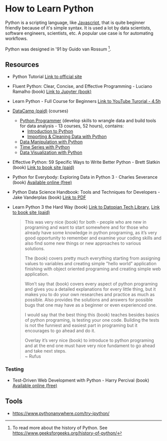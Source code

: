 # How to Learn Python

Python is a scripting language, like [Javascript](/dojo/javascript), that is quite beginner friendly because of it's simple syntax. It is used a lot by data scientists, software engineers, scientists, etc. A popular use case is for automating workflows.

Python was designed in '91 by Guido van Rossum [^history].

[^history]: To read more about the history of Python. See https://www.geeksforgeeks.org/history-of-python/

## Resources

* Python Tutorial [Link to official site][py tutorial]
* Fluent Python: Clear, Concise, and Effective Programming - Luciano Ramalho (book) [Link to Jupyter (book)][jupyter fluentpy]
* Learn Python - Full Course for Beginners [Link to YouTube Turorial - 4.5h][YT learn py]
* [DataCamp (paid)][datacamp] (courses)
  * [Python Programmer][dc py programmer] (develop skills to wrangle data and build tools for data analysis - 13 courses, 52 hours), contains:
    * [Introduction to Python][dc py introduction]
    * [Importing & Cleaning Data with Python][dc py import clean]
  * [Data Manipulation with Python][dc data manipulation]
  * [Time Series with Python][dc time series]
  * [Data Visualization with Python][dc py viz]
* Effective Python: 59 Specific Ways to Write Better Python - Brett Slatkin (book) [Link to book site (paid)][effective py]  
* Python for Everybody: Exploring Data in Python 3 - Charles Severance (book) [Available online (free)][py4e]
* Python Data Science Handbook: Tools and Techniques for Developers - Jake Vanderplas (book) [Link to PDF][python data science]
* Learn Python 3 the Hard Way (book) [Link to Datopian Tech Library][tech lib LPTHW], [Link to book site (paid)][python3 hard way]
  
  > This was very nice (book) for both - people who are new in programing and want to start somewhere and for those who already have some knowledge in python programing, as it’s very good opportunity to remember and examine your coding skills and also find some new things or new approaches to various solutions.  
  >
  > The (book) covers pretty much everything starting from assigning values to variables and creating simple "hello world" application finishing with object oriented programing and creating simple web application.
  >
  > Won’t say that (book) covers every aspect of python programing and gives you a detailed explanations for every little thing, but it makes you to do your own researches and practice as much as possible. Also provides the solutions and answers for possible bugs that one may have as a beginner or even experienced one.
  >
  > I would say that the best thing this (book) teaches besides basics of python programing, is testing your one code. Building the tests is not the funniest and easiest part in programing but it encourages to go ahead and do it.
  >
  > Overlay it’s very nice (book) to introduce to python programing and at the end one must have very nice fundament to go ahead and take next steps.  
  ~ Rufus

### Testing

* Test-Driven Web Development with Python - Harry Percival (book) [Available online (free)][tddpy]

[py tutorial]: https://docs.python.org/3/tutorial/
[YT learn py]: https://www.youtube.com/watch?v=rfscVS0vtbw
[effective py]: https://effectivepython.com/
[py4e]: https://www.py4e.com/(book).php  
[jupyter fluentpy]: https://github.com/fluentpython/note(book)s
[tddpy]: https://www.obeythetestinggoat.com/pages/(book).html#toc
[python3 hard way]: http://learnpythonthehardway.org/
[python data science]: https://jakevdp.github.io/PythonDataScienceHandbook/
[tech lib LPTHW]: https://drive.google.com/drive/folders/1pzgMl3bVA0h-TCMSE4s9x76Q6SKFsRrw

[datacamp]: https://www.datacamp.com/
[dc py introduction]: https://www.datacamp.com/courses/intro-to-python-for-data-science
[dc py programmer]: https://www.datacamp.com/tracks/python-programmer
[dc py import clean]: https://www.datacamp.com/tracks/importing-cleaning-data-with-python
[dc data manipulation]: https://www.datacamp.com/tracks/data-manipulation-with-python
[dc py viz]: https://www.datacamp.com/tracks/data-visualization-with-python
[dc time series]: https://www.datacamp.com/tracks/time-series-with-python

## Tools

* https://www.pythonanywhere.com/try-ipython/
